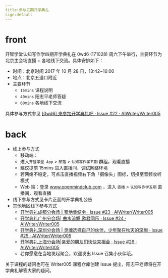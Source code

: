 ```yaml
---
title:参与五期开学典礼
sign:default
---
```


# front
开智学堂认知写作学四期开学典礼在 0wd6 (171028) 周六下午举行，主要环节为北京主会场直播 + 各地线下交流。具体安排如下：

- 时间：北京时间 2017 年 10 月 28 日，13:42~16:00
- 地点：北京五道口附近
- 主要环节
  - `15mins` 课程说明
  - `40mins` 阳志平老师答疑
  - `60mins` 各地线下交流
  
具体参与方式参见 [[0wd6] 来参加开学典礼吧 · Issue #22 · AIWriter/Writer005](https://github.com/AIWriter/Writer005/issues/22)



# back
- 线上参与方式
   - 移动端：
	- 进入`开智学堂 App` > `部落` > `认知写作学五期` 群组，观看直播
	- 建议提前 15mins 进入直播间，调试网络环境
	- 若网络不稳定，可点击直播视频右下角「摄像头」图标，切换至音频收听模式
   - Web 端：登录 www.openmindclub.com  ，进入 `直播` > `认知写作学五期` 直播间，观看直播
- 线下参与方式见卡片正面的开学典礼公告
- 其他地区线下参与方式
   - [开学典礼成都分会场 | 蜀地集结令 · Issue #23 · AIWriter/Writer005](https://github.com/AIWriter/Writer005/issues/23)
   - [开学典礼广州分会场| 曲水流觞 邀君同乐 · Issue #24 · AIWriter/Writer005](https://github.com/AIWriter/Writer005/issues/24)
   - [开学典礼深圳分会场 | 灵魂选择自己的伙伴，少年聚在秋天的深圳 · Issue #25 · AIWriter/Writer005](https://github.com/AIWriter/Writer005/issues/25)
   - [开学典礼上海分会场|亲爱的朋友们快快来相会 · Issue #26 · AIWriter/Writer005](https://github.com/AIWriter/Writer005/issues/26)
   - 若你愿意在当地发起聚会，欢迎发出 Issue 召集小伙伴哦。

关于课程的疑问也可在 Writer005 课程仓库创建 Issue 提出，阳志平老师将在开学典礼解答大家的疑问。


